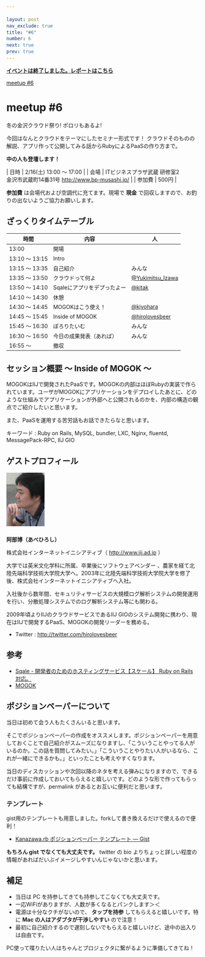 ```yaml
---

layout: post
nav_exclude: true
title: "#6"
number: 6
next: true
prev: true
---
```


<p>
<a href="/6/report"><strong>イベントは終了しました。レポートはこちら</strong></a></p>

<div class="doorkeeper-widget">
<a href="http://kzrb.doorkeeper.jp/events/2606" class="doorkeeper-registration-widget">meetup
#6</a>

<script src="https://d1dqic1fklzs1z.cloudfront.net/assets/widget.js" type="text/javascript">
</script>
</div>

meetup #6
==========

冬の金沢クラウド祭り! ポロリもあるよ!

今回はなんとクラウドをテーマにしたセミナー形式です！
クラウドそのものの解説、アプリ作って公開してみる話からRubyによるPaaSの作り方まで。

**中の人も登壇します！**


| 日時   | 2/16(土) 13:00 〜 17:00 |
| 会場   | ITビジネスプラザ武蔵 研修室2<br>金沢市武蔵町14番31号 <a href="http://www.bp-musashi.jp/">http://www.bp-musashi.jp/</a> |
| 参加費 | 500円 |


**参加費** は会場代および空調代に充てます。現場で **現金**
で回収しますので、お釣りの出ないようご協力お願いします。

ざっくりタイムテーブル
----------------------

 |時間            |内容                         |人|
 |----------------|-----------------------------|----------------------------------------------------------|
 |13:00           |開場                         ||
 |13:10 〜 13:15  |Intro                        ||
 |13:15 〜 13:35  |自己紹介                     |みんな|
 |13:35 〜 13:50  |クラウドって何よ             |[@Yukimitsu\_Izawa](https://twitter.com/Yukimitsu_Izawa)|
 |13:50 〜 14:10  |Sqaleにアプリをデプったよー  |[@kitak](https://twitter.com/kitak)|
 |14:10 〜 14:30  |休憩                         ||
 |14:30 〜 14:45  |MOGOKはこう使え！            |[@kiyohara](https://twitter.com/kiyohara)|
 |14:45 〜 15:45  |Inside of MOGOK              |[@hirolovesbeer](https://twitter.com/hirolovesbeer)|
 |15:45 〜 16:30  |ぽろりたいむ                 |みんな|
 |16:30 〜 16:50  |今日の成果発表（あれば）     |みんな|
 |16:55 〜        |撤収                         ||

セッション概要 〜 Inside of MOGOK 〜
------------------------------------

MOGOKはIIJで開発されたPaaSです。MOGOKの内部はほぼRubyの実装で作られています。ユーザがMOGOKにアプリケーションをデプロイしたあとに、どのような仕組みでアプリケーションが外部へと公開されるのかを、内部の構造の観点でご紹介したいと思います。

また、PaaSを運用する苦労話もお話できたらなと思います。

キーワード :
 Ruby on Rails, MySQL, bundler, LXC, Nginx, fluentd, MessagePack-RPC,
IIJ GIO

ゲストプロフィール
------------------

<div class="guest-profile">
<div class="guest-image" markdown="1">

![hirolovesbeer](hirolovesbeer.jpg)

</div>
<div markdown="1">

**阿部博（あべひろし）**

株式会社インターネットイニシアティブ（ <http://www.iij.ad.jp> ）

大学では英米文化学科に所属、卒業後にソフトウェアベンダー
、農家を経て北陸先端科学技術大学院大学へ。2003年に北陸先端科学技術大学院大学を修了後、株式会社インターネットイニシアティブへ入社。

入社後から数年間、セキュリティサービスの大規模ログ解析システムの開発運用を行い、分散処理システムでのログ解析システム等にも関わる。

2009年頃よりIIJのクラウドサービスであるIIJ
GIOのシステム開発に携わり、現在はIIJで開発するPaaS、MOGOKの開発リーダーを務める。

* Twitter : <http://twitter.com/hirolovesbeer>

</div>
</div>

参考
----

- [Sqale - 開発者のためのホスティングサービス【スケール】 Ruby on Rails 対応。](http://sqale.jp/)
- [MOGOK](http://mogok.jp/)

ポジションペーパーについて
--------------------------

当日は初めて会う人もたくさんいると思います。

そこでポジションペーパーの作成をオススメします。ポジションペーパーを用意しておくことで自己紹介がスムーズになりますし、「こういうことやってる人がいるのか。この話を質問してみたい。」「こういうことやりたい人がいるなら、これが一緒にできるかも。」といったことも考えやすくなります。

当日のディスカッションや次回以降のネタを考える弾みになりますので、できるだけ事前に作成しておいてもらえると嬉しいです。どのような形で作ってもらっても結構ですが、permalink
があるとお互いに便利だと思います。

### テンプレート

gist用のテンプレートも用意しました。forkして書き換えるだけで使えるので便利！

* [Kanazawa.rb ポジションペーパー テンプレート — Gist](https://gist.github.com/5a523ec3180002229a32)

**もちろん gist でなくても大丈夫です。** twitter の bio
よりちょっと詳しい程度の情報があればだいぶイメージしやすいんじゃないかと思います。

補足
----

* 当日は PC を持参してきても持参してこなくても大丈夫です。
* 一応WiFiがありますが、人数が多くなるとパンクします＞＜
* 電源は十分なクチがないので、 **タップを持参** してもらえると嬉しいです。特に **Mac の人はアダプタが干渉しやすい** ので注意！
* 最初に自己紹介するので遅刻しないでもらえると嬉しいけど、途中の出入りは自由です。

PC使って喋りたい人はちゃんとプロジェクタに繋がるように準備してきてね！

